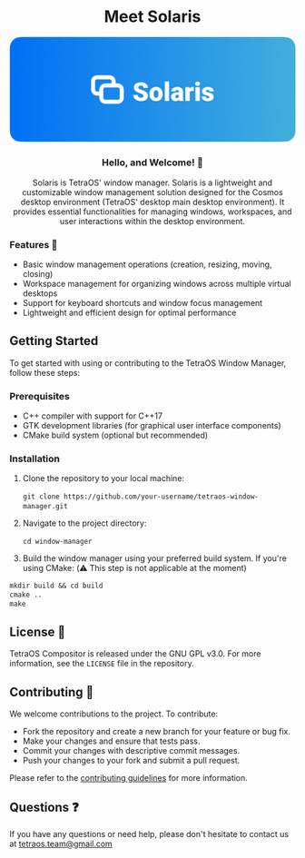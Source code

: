 <div align="center">
  <h1>Meet Solaris</h1>
  <img src="branding/solarisbanner.png">
  <h3>Hello, and Welcome! 👋</h3>
  Solaris is TetraOS' window manager. Solaris is a lightweight and customizable window management solution designed for the Cosmos desktop environment (TetraOS' desktop main desktop environment). It provides essential functionalities for managing windows, workspaces, and user interactions within the desktop environment.
</div>

### Features 🚀

- Basic window management operations (creation, resizing, moving, closing)
- Workspace management for organizing windows across multiple virtual desktops
- Support for keyboard shortcuts and window focus management
- Lightweight and efficient design for optimal performance

## Getting Started

To get started with using or contributing to the TetraOS Window Manager, follow these steps:

### Prerequisites

- C++ compiler with support for C++17
- GTK development libraries (for graphical user interface components)
- CMake build system (optional but recommended)

### Installation

1. Clone the repository to your local machine:

   ```git clone https://github.com/your-username/tetraos-window-manager.git```

2. Navigate to the project directory:

   ```cd window-manager```

3. Build the window manager using your preferred build system. If you're using CMake: (⚠️ This step is not applicable at the moment)

   
  ```
  mkdir build && cd build 
  cmake ..
  make
  ```

## License 📝

TetraOS Compositor is released under the GNU GPL v3.0. For more information, see the `LICENSE` file in the repository.

## Contributing 🤝

We welcome contributions to the project. To contribute:

- Fork the repository and create a new branch for your feature or bug fix.
- Make your changes and ensure that tests pass.
- Commit your changes with descriptive commit messages.
- Push your changes to your fork and submit a pull request.



Please refer to the [contributing guidelines](docs/CONTRIBUTING.md) for more information.

## Questions ❓

If you have any questions or need help, please don't hesitate to contact us at tetraos.team@gmail.com



